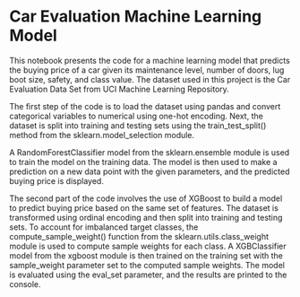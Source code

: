 # Car Evaluation Machine Learning Model
This notebook presents the code for a machine learning model that predicts the buying price of a car given its maintenance level, number of doors, lug boot size, safety, and class value. 
The dataset used in this project is the Car Evaluation Data Set from UCI Machine Learning Repository.

The first step of the code is to load the dataset using pandas and convert categorical variables to numerical using one-hot encoding. Next, the dataset is split into training and testing sets using the train_test_split() method from the sklearn.model_selection module.

A RandomForestClassifier model from the sklearn.ensemble module is used to train the model on the training data. The model is then used to make a prediction on a new data point with the given parameters, and the predicted buying price is displayed.

The second part of the code involves the use of XGBoost to build a model to predict buying price based on the same set of features. The dataset is transformed using ordinal encoding and then split into training and testing sets. To account for imbalanced target classes, the compute_sample_weight() function from the sklearn.utils.class_weight module is used to compute sample weights for each class. A XGBClassifier model from the xgboost module is then trained on the training set with the sample_weight parameter set to the computed sample weights. The model is evaluated using the eval_set parameter, and the results are printed to the console.